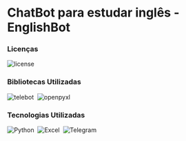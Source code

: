 # ChatBot para estudar inglês - EnglishBot
 
### Licenças
![license](https://img.shields.io/badge/license-MIT-brightgreen)&nbsp;

### Bibliotecas Utilizadas
![telebot](https://img.shields.io/badge/library-telebot_0.0.5-brightgreen)&nbsp; ![openpyxl](https://img.shields.io/badge/library-openpyxl_3.1.2-brightgreen)&nbsp;

### Tecnologias Utilizadas
![Python](https://img.shields.io/badge/Python-3.12.2-brightgreen)&nbsp; ![Excel](https://img.shields.io/badge/Excel-%2319B201)&nbsp; ![Telegram](https://img.shields.io/badge/Telegram-%234A93E6)&nbsp;
